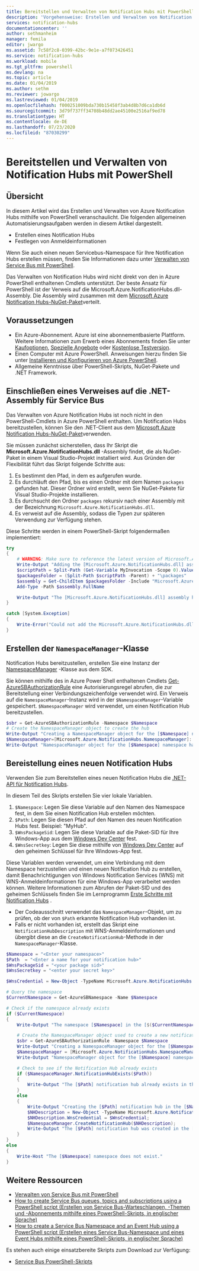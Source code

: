 ```yaml
---
title: Bereitstellen und Verwalten von Notification Hubs mit PowerShell
description: 'Vorgehensweise: Erstellen und Verwalten von Notification Hubs mit PowerShell für Automation'
services: notification-hubs
documentationcenter: ''
author: sethmanheim
manager: femila
editor: jwargo
ms.assetid: 7c58f2c8-0399-42bc-9e1e-a7f073426451
ms.service: notification-hubs
ms.workload: mobile
ms.tgt_pltfrm: powershell
ms.devlang: na
ms.topic: article
ms.date: 01/04/2019
ms.author: sethm
ms.reviewer: jowargo
ms.lastreviewed: 01/04/2019
ms.openlocfilehash: f000251009bda730b15458f3ab4d8b7d6ca1db6d
ms.sourcegitcommit: 3d79f737ff34708b48dd2ae45100e2516af9ed78
ms.translationtype: HT
ms.contentlocale: de-DE
ms.lasthandoff: 07/23/2020
ms.locfileid: "87030299"
---
```

# <a name="deploy-and-manage-notification-hubs-using-powershell"></a>Bereitstellen und Verwalten von Notification Hubs mit PowerShell

## <a name="overview"></a>Übersicht

In diesem Artikel wird das Erstellen und Verwalten von Azure Notification Hubs mithilfe von PowerShell veranschaulicht. Die folgenden allgemeinen Automatisierungsaufgaben werden in diesem Artikel dargestellt.

- Erstellen eines Notification Hubs
- Festlegen von Anmeldeinformationen

Wenn Sie auch einen neuen Servicebus-Namespace für Ihre Notification Hubs erstellen müssen, finden Sie Informationen dazu unter [Verwalten von Service Bus mit PowerShell](../service-bus-messaging/service-bus-manage-with-ps.md).

Das Verwalten von Notification Hubs wird nicht direkt von den in Azure PowerShell enthaltenen Cmdlets unterstützt. Der beste Ansatz für PowerShell ist der Verweis auf die Microsoft.Azure.NotificationHubs.dll-Assembly. Die Assembly wird zusammen mit dem [Microsoft Azure Notification Hubs-NuGet-Paket](https://www.nuget.org/packages/Microsoft.Azure.NotificationHubs/)verteilt.

## <a name="prerequisites"></a>Voraussetzungen

- Ein Azure-Abonnement. Azure ist eine abonnementbasierte Plattform. Weitere Informationen zum Erwerb eines Abonnements finden Sie unter [Kaufoptionen], [Spezielle Angebote] oder [Kostenlose Testversion].
- Einen Computer mit Azure PowerShell. Anweisungen hierzu finden Sie unter [Installieren und Konfigurieren von Azure PowerShell].
- Allgemeine Kenntnisse über PowerShell-Skripts, NuGet-Pakete und .NET Framework.

## <a name="including-a-reference-to-the-net-assembly-for-service-bus"></a>Einschließen eines Verweises auf die .NET-Assembly für Service Bus

Das Verwalten von Azure Notification Hubs ist noch nicht in den PowerShell-Cmdlets in Azure PowerShell enthalten. Um Notification Hubs bereitzustellen, können Sie den .NET-Client aus dem [Microsoft Azure Notification Hubs-NuGet-Paket](https://www.nuget.org/packages/Microsoft.Azure.NotificationHubs/)verwenden.

Sie müssen zunächst sicherstellen, dass Ihr Skript die **Microsoft.Azure.NotificationHubs.dll** -Assembly findet, die als NuGet-Paket in einem Visual Studio-Projekt installiert wird. Aus Gründen der Flexibilität führt das Skript folgende Schritte aus:

1. Es bestimmt den Pfad, in dem es aufgerufen wurde.
2. Es durchläuft den Pfad, bis es einen Ordner mit dem Namen `packages` gefunden hat. Dieser Ordner wird erstellt, wenn Sie NuGet-Pakete für Visual Studio-Projekte installieren.
3. Es durchsucht den Ordner `packages` rekursiv nach einer Assembly mit der Bezeichnung `Microsoft.Azure.NotificationHubs.dll`.
4. Es verweist auf die Assembly, sodass die Typen zur späteren Verwendung zur Verfügung stehen.

Diese Schritte werden in einem PowerShell-Skript folgendermaßen implementiert:

``` powershell
try
{
    # WARNING: Make sure to reference the latest version of Microsoft.Azure.NotificationHubs.dll
    Write-Output "Adding the [Microsoft.Azure.NotificationHubs.dll] assembly to the script..."
    $scriptPath = Split-Path (Get-Variable MyInvocation -Scope 0).Value.MyCommand.Path
    $packagesFolder = (Split-Path $scriptPath -Parent) + "\packages"
    $assembly = Get-ChildItem $packagesFolder -Include "Microsoft.Azure.NotificationHubs.dll" -Recurse
    Add-Type -Path $assembly.FullName

    Write-Output "The [Microsoft.Azure.NotificationHubs.dll] assembly has been successfully added to the script."
}

catch [System.Exception]
{
    Write-Error("Could not add the Microsoft.Azure.NotificationHubs.dll assembly to the script. Make sure you build the solution before running the provisioning script.")
}
```

## <a name="create-the-namespacemanager-class"></a>Erstellen der `NamespaceManager`-Klasse

Notification Hubs bereitzustellen, erstellen Sie eine Instanz der [NamespaceManager](/dotnet/api/microsoft.servicebus.namespacemanager?view=azure-dotnet) -Klasse aus dem SDK.

Sie können mithilfe des in Azure Power Shell enthaltenen Cmdlets [Get-AzureSBAuthorizationRule] eine Autorisierungsregel abrufen, die zur Bereitstellung einer Verbindungszeichenfolge verwendet wird. Ein Verweis auf die `NamespaceManager`-Instanz wird in der `$NamespaceManager`-Variable gespeichert. `$NamespaceManager` wird verwendet, um einen Notification Hub bereitzustellen.

``` powershell
$sbr = Get-AzureSBAuthorizationRule -Namespace $Namespace
# Create the NamespaceManager object to create the hub
Write-Output "Creating a NamespaceManager object for the [$Namespace] namespace..."
$NamespaceManager=[Microsoft.Azure.NotificationHubs.NamespaceManager]::CreateFromConnectionString($sbr.ConnectionString);
Write-Output "NamespaceManager object for the [$Namespace] namespace has been successfully created."
```

## <a name="provisioning-a-new-notification-hub"></a>Bereistellung eines neuen Notification Hubs

Verwenden Sie zum Bereitstellen eines neuen Notification Hubs die [.NET-API für Notification Hubs].

In diesem Teil des Skripts erstellen Sie vier lokale Variablen.

1. `$Namespace`: Legen Sie diese Variable auf den Namen des Namespace fest, in dem Sie einen Notification Hub erstellen möchten.
2. `$Path`: Legen Sie diesen Pfad auf den Namen des neuen Notification Hubs fest.  Beispiel: "MyHub".
3. `$WnsPackageSid`: Legen Sie diese Variable auf die Paket-SID für Ihre Windows-App aus dem [Windows Dev Center](https://developer.microsoft.com/en-us/windows) fest.
4. `$WnsSecretkey`: Legen Sie diese mithilfe von [Windows Dev Center](https://developer.microsoft.com/en-us/windows) auf den geheimen Schlüssel für Ihre Windows-App fest.

Diese Variablen werden verwendet, um eine Verbindung mit dem Namespace herzustellen und einen neuen Notification Hub zu erstellen, damit Benachrichtigungen von Windows Notification Services (WNS) mit WNS-Anmeldeinformationen für eine Windows-App verarbeitet werden können. Weitere Informationen zum Abrufen der Paket-SID und des geheimen Schlüssels finden Sie im Lernprogramm [Erste Schritte mit Notification Hubs](notification-hubs-windows-store-dotnet-get-started-wns-push-notification.md) .

- Der Codeausschnitt verwendet das `NamespaceManager`-Objekt, um zu prüfen, ob der von `$Path` erkannte Notification Hub vorhanden ist.
- Falls er nicht vorhanden ist, erstellt das Skript eine `NotificationHubDescription` mit WNS-Anmeldeinformationen und übergibt diese an die `CreateNotificationHub`-Methode in der `NamespaceManager`-Klasse.

``` powershell
$Namespace = "<Enter your namespace>"
$Path  = "<Enter a name for your notification hub>"
$WnsPackageSid = "<your package sid>"
$WnsSecretkey = "<enter your secret key>"

$WnsCredential = New-Object -TypeName Microsoft.Azure.NotificationHubs.WnsCredential -ArgumentList $WnsPackageSid,$WnsSecretkey

# Query the namespace
$CurrentNamespace = Get-AzureSBNamespace -Name $Namespace

# Check if the namespace already exists
if ($CurrentNamespace)
{
    Write-Output "The namespace [$Namespace] in the [$($CurrentNamespace.Region)] region was found."

    # Create the NamespaceManager object used to create a new notification hub
    $sbr = Get-AzureSBAuthorizationRule -Namespace $Namespace
    Write-Output "Creating a NamespaceManager object for the [$Namespace] namespace..."
    $NamespaceManager = [Microsoft.Azure.NotificationHubs.NamespaceManager]::CreateFromConnectionString($sbr.ConnectionString);
    Write-Output "NamespaceManager object for the [$Namespace] namespace has been successfully created."

    # Check to see if the Notification Hub already exists
    if ($NamespaceManager.NotificationHubExists($Path))
    {
        Write-Output "The [$Path] notification hub already exists in the [$Namespace] namespace."  
    }
    else
    {
        Write-Output "Creating the [$Path] notification hub in the [$Namespace] namespace."
        $NHDescription = New-Object -TypeName Microsoft.Azure.NotificationHubs.NotificationHubDescription -ArgumentList $Path;
        $NHDescription.WnsCredential = $WnsCredential;
        $NamespaceManager.CreateNotificationHub($NHDescription);
        Write-Output "The [$Path] notification hub was created in the [$Namespace] namespace."
    }
}
else
{
    Write-Host "The [$Namespace] namespace does not exist."
}
```

## <a name="additional-resources"></a>Weitere Ressourcen

- [Verwalten von Service Bus mit PowerShell](../service-bus-messaging/service-bus-manage-with-ps.md)
- [How to create Service Bus queues, topics and subscriptions using a PowerShell script (Erstellen von Service Bus-Warteschlangen, -Themen und -Abonnements mithilfe eines PowerShell-Skripts, in englischer Sprache)](/archive/blogs/paolos/how-to-create-service-bus-queues-topics-and-subscriptions-using-a-powershell-script)
- [How to create a Service Bus Namespace and an Event Hub using a PowerShell script (Erstellen eines Service Bus-Namespace und eines Event Hubs mithilfe eines PowerShell-Skripts, in englischer Sprache)](/archive/blogs/paolos/how-to-create-a-service-bus-namespace-and-an-event-hub-using-a-powershell-script)

Es stehen auch einige einsatzbereite Skripts zum Download zur Verfügung:

- [Service Bus PowerShell-Skripts](https://code.msdn.microsoft.com/windowsazure/Service-Bus-PowerShell-a46b7059)

[Kaufoptionen]: https://azure.microsoft.com/pricing/purchase-options/
[Spezielle Angebote]: https://azure.microsoft.com/pricing/member-offers/
[Kostenlose Testversion]: https://azure.microsoft.com/pricing/free-trial/
[Installieren und Konfigurieren von Azure PowerShell]: /powershell/azure/
[.NET-API für Notification Hubs]: /dotnet/api/overview/azure/notification-hubs?view=azure-dotnet
[Get-AzureSBNamespace]: /powershell/module/servicemanagement/azure.service/get-azuresbnamespace
[New-AzureSBNamespace]: /powershell/module/servicemanagement/azure.service/new-azuresbnamespace
[Get-AzureSBAuthorizationRule]: /powershell/module/servicemanagement/azure.service/get-azuresbauthorizationrule
